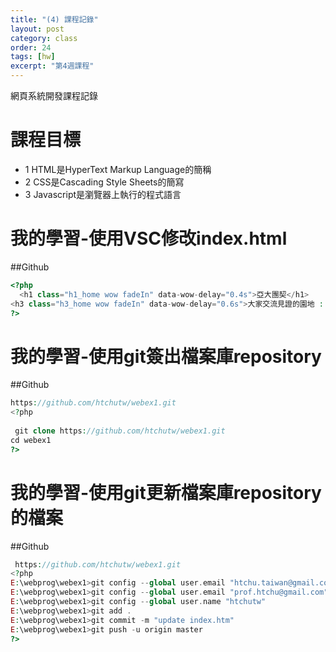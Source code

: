 ```yaml
---
title: "(4) 課程記錄"
layout: post
category: class
order: 24
tags: [hw]
excerpt: "第4週課程"
---
```

網頁系統開發課程記錄


# 課程目標
- 1 HTML是HyperText Markup Language的簡稱
- 2 CSS是Cascading Style Sheets的簡寫
- 3 Javascript是瀏覽器上執行的程式語言
# 我的學習-使用VSC修改index.html
##Github



```php
<?php
  <h1 class="h1_home wow fadeIn" data-wow-delay="0.4s">亞大團契</h1>
<h3 class="h3_home wow fadeIn" data-wow-delay="0.6s">大家交流見證的園地 : )</h3>
?>
```
# 我的學習-使用git簽出檔案庫repository
##Github



```php
https://github.com/htchutw/webex1.git
<?php
 
 git clone https://github.com/htchutw/webex1.git
cd webex1
?>
```
# 我的學習-使用git更新檔案庫repository的檔案
##Github



```php
 https://github.com/htchutw/webex1.git
<?php
E:\webprog\webex1>git config --global user.email "htchu.taiwan@gmail.com"
E:\webprog\webex1>git config --global user.email "prof.htchu@gmail.com"
E:\webprog\webex1>git config --global user.name "htchutw"
E:\webprog\webex1>git add .
E:\webprog\webex1>git commit -m "update index.htm"
E:\webprog\webex1>git push -u origin master
?>
```



[1]: https://github.com/        "GitHub"
[2]: https://pages.github.com/  "GitHub Pages"
[3]: https://jekyllrb.com/      "Jekyll"
[4]: http://markdown.tw         "Markdown文件"
[5]: http://dillinger.io/       "Dillinger"








